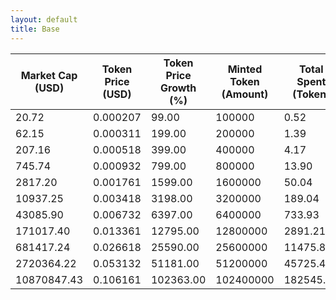 ```yaml
---
layout: default
title: Base
---
```

| Market Cap (USD) | Token Price (USD) | Token Price Growth (%) | Minted Token (Amount) | Total Spent (Token) | Author Revenue (USD) | Platform Mint Fee (USD) |
|------------------|-------------------|------------------------|-----------------------|--------------------|-------------------------|-------------------------|
| 20.72 | 0.000207 | 99.00 | 100000 | 0.52 | 0.47 | 0.05 |
| 62.15 | 0.000311 | 199.00 | 200000 | 1.39 | 1.24 | 0.12 |
| 207.16 | 0.000518 | 399.00 | 400000 | 4.17 | 3.73 | 0.37 |
| 745.74 | 0.000932 | 799.00 | 800000 | 13.90 | 12.43 | 1.24 |
| 2817.20 | 0.001761 | 1599.00 | 1600000 | 50.04 | 44.74 | 4.47 |
| 10937.25 | 0.003418 | 3198.00 | 3200000 | 189.04 | 169.03 | 16.90 |
| 43085.90 | 0.006732 | 6397.00 | 6400000 | 733.93 | 656.23 | 65.62 |
| 171017.40 | 0.013361 | 12795.00 | 12800000 | 2891.21 | 2585.15 | 258.52 |
| 681417.24 | 0.026618 | 25590.00 | 25600000 | 11475.86 | 10261.04 | 1026.10 |
| 2720364.22 | 0.053132 | 51181.00 | 51200000 | 45725.45 | 40885.03 | 4088.50 |
| 10870847.43 | 0.106161 | 102363.00 | 102400000 | 182545.82 | 163221.85 | 16322.19 |
